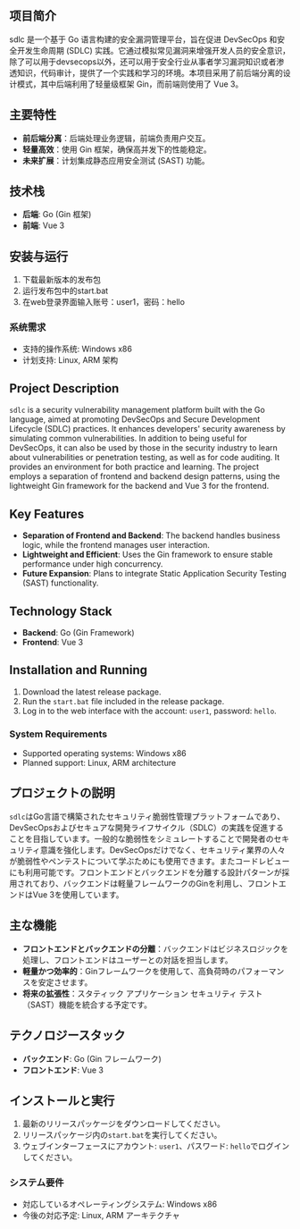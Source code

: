 ## 项目简介

sdlc 是一个基于 Go 语言构建的安全漏洞管理平台，旨在促进 DevSecOps 和安全开发生命周期 (SDLC) 实践。它通过模拟常见漏洞来增强开发人员的安全意识，除了可以用于devsecops以外，还可以用于安全行业从事者学习漏洞知识或者渗透知识，代码审计，提供了一个实践和学习的环境。本项目采用了前后端分离的设计模式，其中后端利用了轻量级框架 Gin，而前端则使用了 Vue 3。

## 主要特性

- **前后端分离**：后端处理业务逻辑，前端负责用户交互。
- **轻量高效**：使用 Gin 框架，确保高并发下的性能稳定。
- **未来扩展**：计划集成静态应用安全测试 (SAST) 功能。

## 技术栈

- **后端**: Go (Gin 框架)
- **前端**: Vue 3

## 安装与运行

1. 下载最新版本的发布包
2. 运行发布包中的start.bat
3. 在web登录界面输入账号：user1，密码：hello
### 系统需求

- 支持的操作系统: Windows x86
- 计划支持: Linux, ARM 架构

## Project Description

`sdlc` is a security vulnerability management platform built with the Go language, aimed at promoting DevSecOps and Secure Development Lifecycle (SDLC) practices. It enhances developers' security awareness by simulating common vulnerabilities. In addition to being useful for DevSecOps, it can also be used by those in the security industry to learn about vulnerabilities or penetration testing, as well as for code auditing. It provides an environment for both practice and learning. The project employs a separation of frontend and backend design patterns, using the lightweight Gin framework for the backend and Vue 3 for the frontend.

## Key Features

- **Separation of Frontend and Backend**: The backend handles business logic, while the frontend manages user interaction.
- **Lightweight and Efficient**: Uses the Gin framework to ensure stable performance under high concurrency.
- **Future Expansion**: Plans to integrate Static Application Security Testing (SAST) functionality.

## Technology Stack

- **Backend**: Go (Gin Framework)
- **Frontend**: Vue 3

## Installation and Running

1. Download the latest release package.
2. Run the `start.bat` file included in the release package.
3. Log in to the web interface with the account: `user1`, password: `hello`.
### System Requirements

- Supported operating systems: Windows x86
- Planned support: Linux, ARM architecture

## プロジェクトの説明

`sdlc`はGo言語で構築されたセキュリティ脆弱性管理プラットフォームであり、DevSecOpsおよびセキュアな開発ライフサイクル（SDLC）の実践を促進することを目指しています。一般的な脆弱性をシミュレートすることで開発者のセキュリティ意識を強化します。DevSecOpsだけでなく、セキュリティ業界の人々が脆弱性やペンテストについて学ぶためにも使用できます。またコードレビューにも利用可能です。フロントエンドとバックエンドを分離する設計パターンが採用されており、バックエンドは軽量フレームワークのGinを利用し、フロントエンドはVue 3を使用しています。

## 主な機能

- **フロントエンドとバックエンドの分離**：バックエンドはビジネスロジックを処理し、フロントエンドはユーザーとの対話を担当します。
- **軽量かつ効率的**：Ginフレームワークを使用して、高負荷時のパフォーマンスを安定させます。
- **将来の拡張性**：スタティック アプリケーション セキュリティ テスト（SAST）機能を統合する予定です。

## テクノロジースタック

- **バックエンド**: Go (Gin フレームワーク)
- **フロントエンド**: Vue 3

## インストールと実行

1. 最新のリリースパッケージをダウンロードしてください。
2. リリースパッケージ内の`start.bat`を実行してください。
3. ウェブインターフェースにアカウント: `user1`、パスワード: `hello`でログインしてください。
### システム要件

- 対応しているオペレーティングシステム: Windows x86
- 今後の対応予定: Linux, ARM アーキテクチャ
